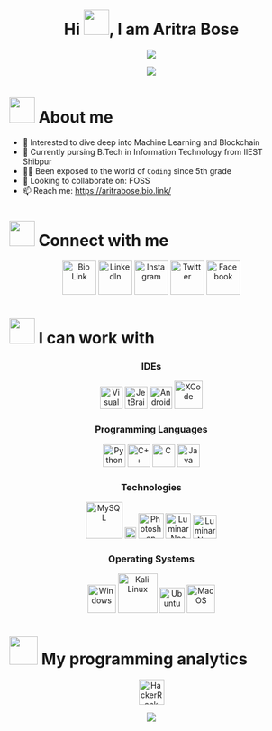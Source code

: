 <h1 align="center"> Hi <img src="https://c.tenor.com/nebZyl8oN7IAAAAi/wave-hello.gif" width="45px">, I am Aritra Bose  </h1>
<p align="center">
  <a href="https://github.com/DenverCoder1/readme-typing-svg"><img src="https://readme-typing-svg.herokuapp.com?color=%2307F700&lines=Amateur+Programmer;Information+Technology+Student;C%2B%2B+Gold+badge+on+HackerRank;Always%20learning%20new%20things&center=true&width=500&height=50"></a>
</p>

<p align="center">
  <img src="https://komarev.com/ghpvc/?username=bose-aritra2003&color=blueviolet"/>
</p>

<h1 align="left"><img src="https://c.tenor.com/fmo7ehm6tn0AAAAi/man-tipping-hand-joypixels.gif" width="45px"> About me  </h1>

- 👀 Interested to dive deep into Machine Learning and Blockchain
- 🌱 Currently pursing B.Tech in Information Technology from IIEST Shibpur
- :technologist: Been exposed to the world of `Coding` since 5th grade
- 💞️ Looking to collaborate on: FOSS
- 📫 Reach me: https://aritrabose.bio.link/

<h1 align="left"><img src="https://c.tenor.com/QHW_ZXV4LUUAAAAi/covid-social-media.gif" width="45px"> Connect with me  </h1>
<p align="center">
  <a href="https://aritrabose.bio.link/"><img src="https://i.imgur.com/F81rpwl.gif" width="60px" alt="Bio Link"/></a>
  <a href="https://www.linkedin.com/in/bose-aritra2003/"><img src="https://i.imgur.com/ocLF6w9.png" width="60px" alt="LinkedIn"/></a>
  <a href="https://www.instagram.com/bose_aritra2003/"><img src="https://i.imgur.com/kW8LrD3.png" width="60px" alt="Instagram"/></a>
  <a href="https://twitter.com/bose_aritra2003"><img src="https://i.imgur.com/qm4OwSV.gif" width="60px" alt="Twitter"/></a>
  <a href="https://www.facebook.com/aritrabose2003"><img src="https://i.imgur.com/KfgAoiN.png" width="60px" alt="Facebook"/></a>
</p>

<h1 align="left"><img src="https://c.tenor.com/KvRIHOyJN-sAAAAi/gears-spinning.gif" width="45px"> I can work with  </h1>

<h3 align="center">IDEs</h3>
<p align="center">
  <a href="https://code.visualstudio.com/"><img src="https://i.imgur.com/yDpqaqo.png" width="40px" alt="Visual Studio Code"/></a>
  <a href="https://www.jetbrains.com/"><img src="https://i.imgur.com/61BKGDo.png" width="40px" alt="JetBrains"/></a>
  <a href="https://developer.android.com/studio"><img src="https://i.imgur.com/4xXgvQb.png" width="40px" alt="Android Studio"/></a>
  <a href="https://developer.apple.com/xcode/"><img src="https://i.imgur.com/0huM3hk.png" width="50px" alt="XCode"/></a>
</p>

<h3 align="center">Programming Languages</h3>
<p align="center">
  <a href="https://www.python.org/"><img src="https://i.imgur.com/8CEA1KU.png" width="40px" alt="Python"/></a>
  <a href="https://isocpp.org/"><img src="https://i.imgur.com/rQIR1Ll.png" width="40px" alt="C++"/></a>
  <a href="https://en.cppreference.com/w/c/language"><img src="https://i.imgur.com/x3a1GI1.png" width="40px" alt="C"/></a>
  <a href="https://www.java.com/en/"><img src="https://i.imgur.com/ayKgrwE.png" width="40px" alt="Java"/></a>
</p>

<h3 align="center">Technologies</h3>
<p align="center">
  <a href="https://www.mysql.com/"><img src="https://i.imgur.com/xiEhebE.png" width="65px" alt="MySQL"/></a>
  <a href="https://www.mongodb.com/"><img src="https://i.imgur.com/Co5Bv1m.png" width="20px" alt="MongoDB"/></a>
  <a href="https://www.adobe.com/in/products/photoshop.html"><img src="https://i.imgur.com/ygbkitn.png" width="45px" alt="Photoshop"/></a>
  <a href="https://skylum.com/luminar-neo"><img src="https://i.imgur.com/DH6YzZI.png" width="45px" alt="Luminar Neo"/></a>
  <a href="https://www.apple.com/in/final-cut-pro/"><img src="https://i.imgur.com/xNUlQqx.png" width="42px" alt="Luminar Neo"/></a>
</p>

<h3 align="center">Operating Systems</h3>
<p align="center">
  <a href="https://www.microsoft.com/en-in/windows"><img src="https://i.imgur.com/9qDBfGh.png" width="50px" alt="Windows"/></a>
  <a href="https://www.kali.org/"><img src="https://www.kali.org/images/kali-dragon-icon.svg" width="70px" alt="Kali Linux"/></a>
  <a href="https://ubuntu.com/"><img src="https://i.imgur.com/hdLBYIm.png" width="45px" alt="Ubuntu"/></a>
  <a href="https://www.apple.com/in/macos/"><img src="https://i.imgur.com/hAgUVFc.png" width="50px" alt="MacOS"/></a>
</p>

<h1 align="left"><img src="https://c.tenor.com/LSHKMiRdLggAAAAi/statistics-trending-up.gif" width="50px"> My programming analytics  </h1>
<p align="center">
  <a href="https://www.hackerrank.com/bose_aritra2003"><img src="https://i.imgur.com/nLQbPWL.png" width="45px" alt="HackerRank"/></a>
</p>

<!---
bose-aritra2003/bose-aritra2003 is a ✨ special ✨ repository because its `README.md` (this file) appears on your GitHub profile.
You can click the Preview link to take a look at your changes.
--->
<p align="center">
  <img src="https://github-readme-stats.vercel.app/api?username=bose-aritra2003&show_icons=true&theme=chartreuse-dark&hide=contribs,prs,issues"/>
</p>
